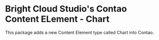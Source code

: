 # Bright Cloud Studio's Contao Content ELement - Chart
This package adds a new Content Element type called Chart into Contao.

